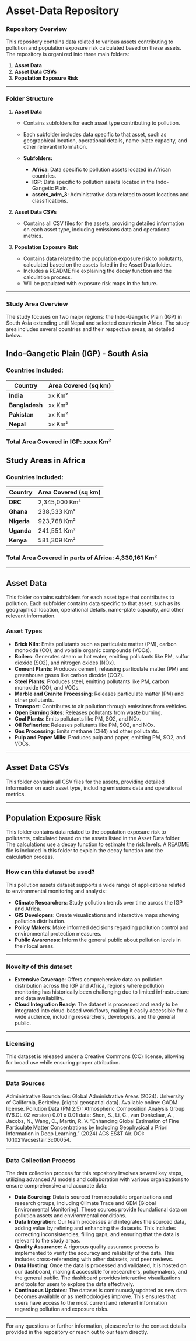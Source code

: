 # Asset-Data Repository

### Repository Overview

This repository contains data related to various assets contributing to pollution and population exposure risk calculated based on these assets. The repository is organized into three main folders:

1. **Asset Data**
2. **Asset Data CSVs**
3. **Population Exposure Risk**

---

### Folder Structure

1. **Asset Data**
   - Contains subfolders for each asset type contributing to pollution.
   - Each subfolder includes data specific to that asset, such as geographical location, operational details, name-plate capacity, and other relevant information.

   - **Subfolders:**
     - **Africa**: Data specific to pollution assets located in African countries.
     - **IGP**: Data specific to pollution assets located in the Indo-Gangetic Plain.
     - **assets_adm_3**: Administrative data related to asset locations and classifications.

2. **Asset Data CSVs**
   - Contains all CSV files for the assets, providing detailed information on each asset type, including emissions data and operational metrics.

3. **Population Exposure Risk**
   - Contains data related to the population exposure risk to pollutants, calculated based on the assets listed in the Asset Data folder.
   - Includes a README file explaining the decay function and the calculation process.
   - Will be populated with exposure risk maps in the future.

---

### Study Area Overview

The study focuses on two major regions: the Indo-Gangetic Plain (IGP) in South Asia extending until Nepal and selected countries in Africa. The study area includes several countries and their respective areas, as detailed below.

## **Indo-Gangetic Plain (IGP) - South Asia**

### Countries Included:

| **Country**   | **Area Covered (sq km)** |
|---------------|--------------------------|
| **India**     | xx Km²                   |
| **Bangladesh**| xx Km²                   |
| **Pakistan**  | xx Km²                   |
| **Nepal**     | xx Km²                   |

### Total Area Covered in IGP: **xxxx Km²**

## **Study Areas in Africa**

### Countries Included:

| **Country**   | **Area Covered (sq km)** |
|---------------|--------------------------|
| **DRC**       | 2,345,000 Km²            |
| **Ghana**     | 238,533 Km²              |
| **Nigeria**   | 923,768 Km²              |
| **Uganda**    | 241,551 Km²              |
| **Kenya**     | 581,309 Km²              |

### Total Area Covered in parts of Africa: **4,330,161 Km²**

---

## **Asset Data**

This folder contains subfolders for each asset type that contributes to pollution. Each subfolder contains data specific to that asset, such as its geographical location, operational details, name-plate capacity, and other relevant information.

### Asset Types

- **Brick Kiln**: Emits pollutants such as particulate matter (PM), carbon monoxide (CO), and volatile organic compounds (VOCs).
- **Boilers**: Generates steam or hot water, emitting pollutants like PM, sulfur dioxide (SO2), and nitrogen oxides (NOx).
- **Cement Plants**: Produces cement, releasing particulate matter (PM) and greenhouse gases like carbon dioxide (CO2).
- **Steel Plants**: Produces steel, emitting pollutants like PM, carbon monoxide (CO), and VOCs.
- **Marble and Granite Processing**: Releases particulate matter (PM) and other pollutants.
- **Transport**: Contributes to air pollution through emissions from vehicles.
- **Open Burning Sites**: Releases pollutants from waste burning.
- **Coal Plants**: Emits pollutants like PM, SO2, and NOx.
- **Oil Refineries**: Releases pollutants like PM, SO2, and NOx.
- **Gas Processing**: Emits methane (CH4) and other pollutants.
- **Pulp and Paper Mills**: Produces pulp and paper, emitting PM, SO2, and VOCs.

---

## **Asset Data CSVs**

This folder contains all CSV files for the assets, providing detailed information on each asset type, including emissions data and operational metrics.

---

## **Population Exposure Risk**

This folder contains data related to the population exposure risk to pollutants, calculated based on the assets listed in the Asset Data folder. The calculations use a decay function to estimate the risk levels. A README file is included in this folder to explain the decay function and the calculation process.

### How can this dataset be used?

This pollution assets dataset supports a wide range of applications related to environmental monitoring and analysis:

- **Climate Researchers**: Study pollution trends over time across the IGP and Africa.
- **GIS Developers**: Create visualizations and interactive maps showing pollution distribution.
- **Policy Makers**: Make informed decisions regarding pollution control and environmental protection measures.
- **Public Awareness**: Inform the general public about pollution levels in their local areas.

---

### Novelty of this dataset

- **Extensive Coverage**: Offers comprehensive data on pollution distribution across the IGP and Africa, regions where pollution monitoring has historically been challenging due to limited infrastructure and data availability.
- **Cloud Integration Ready**: The dataset is processed and ready to be integrated into cloud-based workflows, making it easily accessible for a wide audience, including researchers, developers, and the general public.

---

### Licensing
This dataset is released under a Creative Commons (CC) license, allowing for broad use while ensuring proper attribution.

---

### Data Sources

Administrative Boundaries: Global Administrative Areas (2024). University of California, Berkeley. [digital geospatial data]. Available online: GADM license.
Pollution Data (PM 2.5): Atmospheric Composition Analysis Group (V6.GL.02 version) 0.01 x 0.01 data: Shen, S., Li, C., van Donkelaar, A., Jacobs, N., Wang, C., Martin, R. V. “Enhancing Global Estimation of Fine Particulate Matter Concentrations by Including Geophysical a Priori Information in Deep Learning.” (2024) ACS ES&T Air. DOI: 10.1021/acsestair.3c00054.

---

### Data Collection Process

The data collection process for this repository involves several key steps, utilizing advanced AI models and collaboration with various organizations to ensure comprehensive and accurate data:

- **Data Sourcing**:
Data is sourced from reputable organizations and research groups, including Climate Trace and GEM (Global Environmental Monitoring). These sources provide foundational data on pollution assets and environmental conditions.
- **Data Integration**:
Our team processes and integrates the sourced data, adding value by refining and enhancing the datasets. This includes correcting inconsistencies, filling gaps, and ensuring that the data is relevant to the study areas.
- **Quality Assurance**:
A rigorous quality assurance process is implemented to verify the accuracy and reliability of the data. This includes cross-referencing with other datasets, and peer reviews.
- **Data Hosting**:
Once the data is processed and validated, it is hosted on our dashboard, making it accessible for researchers, policymakers, and the general public. The dashboard provides interactive visualizations and tools for users to explore the data effectively.
- **Continuous Updates**:
The dataset is continuously updated as new data becomes available or as methodologies improve. This ensures that users have access to the most current and relevant information regarding pollution and exposure risks.

---

For any questions or further information, please refer to the contact details provided in the repository or reach out to our team directly.
